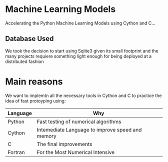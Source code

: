 # Machine Learning Models

Accelerating the Python Machine Learning Models using Cython and C...

## Database Used

We took the decision to start using Sqlite3 given its small footprint and the
many projects requiere something light enough for being deployed at a distributed
fashion

# Main reasons
We want to implemtn all the necessary tools in Cython and C to practice the idea
of fast protoyping using: 

| Language  |    Why      |
| ----------| ------------|
| Python    |  Fast testing of numerical algorithms | 
| Cython    |  Intemediate Language to improve speed and memory|
| C         |  The final improvements |
| Fortran   |  For the Most Numerical Intensive |

